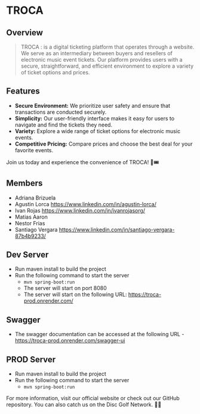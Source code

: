 # TROCA

## Overview

>TROCA
: is a digital ticketing platform that operates through a website. We serve as an intermediary between buyers and resellers of electronic music event tickets. Our platform provides users with a secure, straightforward, and efficient environment to explore a variety of ticket options and prices.

## Features
- **Secure Environment:** We prioritize user safety and ensure that transactions are conducted securely.
- **Simplicity:** Our user-friendly interface makes it easy for users to navigate and find the tickets they need.
- **Variety:** Explore a wide range of ticket options for electronic music events.
- **Competitive Pricing:** Compare prices and choose the best deal for your favorite events.

Join us today and experience the convenience of TROCA! 🎵🎟️

## Members
- Adriana Brizuela 
- Agustin Lorca https://www.linkedin.com/in/agustin-lorca/
- Ivan Rojas https://www.linkedin.com/in/ivanrojasorg/
- Matias Aaron 
- Nestor Frias
- Santiago Vergara https://www.linkedin.com/in/santiago-vergara-87b4b9233/


  
## Dev Server
- Run maven install to build the project
- Run the following command to start the server
  - `mvn spring-boot:run`
  - The server will start on port 8080
  - The server will start on the following URL: https://troca-prod.onrender.com/

## Swagger
- The swagger documentation can be accessed at the following URL
  -https://troca-prod.onrender.com/swagger-ui

## PROD Server
- Run maven install to build the project
- Run the following command to start the server
  - `mvn spring-boot:run`

For more information, visit our official website or check out our GitHub repository. You can also catch us on the Disc Golf Network. 🚀🎉



